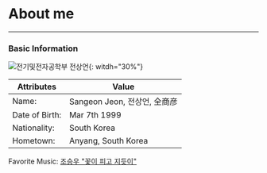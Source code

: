 About me
========
<hr/>

### Basic Information

![전기및전자공학부 전상언](https://github.com/EonSJeon/test/assets/110102765/3a44ce98-799c-45b5-bb43-28dc8ee665c3){: witdh="30%"}

| Attributes | Value |
|---|---|
| Name: |Sangeon Jeon, 전상언, 全商彦 |
| Date of Birth: | Mar 7th 1999 |
| Nationality: | South Korea | 
| Hometown:| Anyang, South Korea|

Favorite Music: [조승우 "꽃이 피고 지듯이"](https://youtu.be/y-sqDi4cgdI)   

